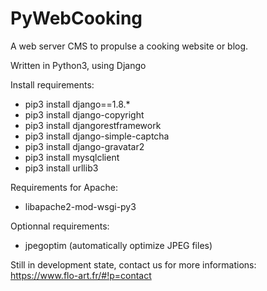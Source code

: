 # PyWebCooking

A web server CMS to propulse a cooking website or blog.

Written in Python3, using Django

Install requirements:
- pip3 install django==1.8.*
- pip3 install django-copyright
- pip3 install djangorestframework
- pip3 install django-simple-captcha
- pip3 install django-gravatar2
- pip3 install mysqlclient
- pip3 install urllib3

Requirements for Apache:
- libapache2-mod-wsgi-py3

Optionnal requirements:
- jpegoptim (automatically optimize JPEG files)

Still in development state, contact us for more informations:
https://www.flo-art.fr/#!p=contact
